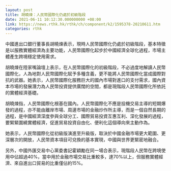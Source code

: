 ```yaml
---
layout: post
title: 胡曉煉：人民幣國際化仍處於初級階段
date: 2021-06-11 10:12:30.000000000 +08:00
link: https://news.rthk.hk/rthk/ch/component/k2/1595378-20210611.htm
categories: rthk
---
```


中國進出口銀行董事長胡曉煉表示，現時人民幣國際化仍處於初級階段，基本特徵是以服務實體經濟為主要功能，人民幣國際化起步於中國經濟全球化過程，市場主體產生跨境穩定使用需求。

胡曉煉在陸家嘴論壇上表示，在人民幣國際化的初級階段，不必過度地解讀人民幣國際化，人為地對人民幣國際化賦予多種含義，更不能將人民幣國際化當成國際對抗的武器。她表示，人民幣國際化服務巨大的國內市場對進口的支付需求，國內資本市場的發展潛力為人民幣投資提供廣闊的空間，都是現階段人民幣國際化所依託的實體經濟基礎。

胡曉煉指，人民幣國際化根基在國內。人民幣國際化不應是投機交易主導的短期爆發的過程，亦不能由離岸市場、周邊市場的金融炒作所主導，而是一個自然長期的過程，是中國經濟深度參與全球分工、國際貿易投資互惠互利、深化發展的過程，要緊緊圍繞實體經濟，促進貿易投資自由化、便利化這個導向來主動作為。

她表示，人民幣國際化從初級版演進至升級版，取決於中國金融市場更大範圍、更深層次的開放，人民幣資本項目可兌換的基本實現，中國與世界更緊密地融合。

另外，中國外匯交易中心黨委書記霍穎勵在同一場合表示，現階段人民幣在跨境使用中佔超過40%，當中用於金融市場交易比重較多，達70%以上，但服務實體經濟、來自進出口貿易的比重僅佔約15%。
